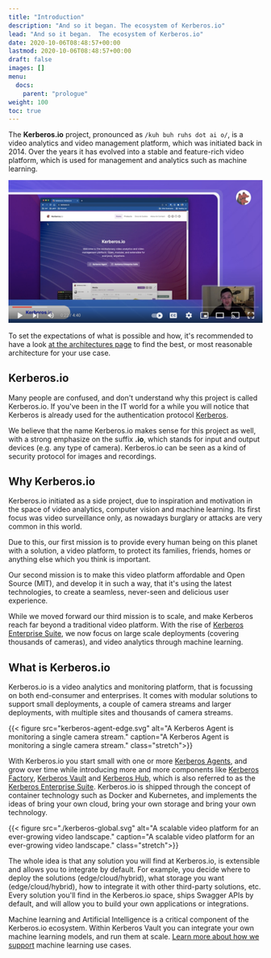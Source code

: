 ```yaml
---
title: "Introduction"
description: "And so it began. The ecosystem of Kerberos.io"
lead: "And so it began.  The ecosystem of Kerberos.io"
date: 2020-10-06T08:48:57+00:00
lastmod: 2020-10-06T08:48:57+00:00
draft: false
images: []
menu:
  docs:
    parent: "prologue"
weight: 100
toc: true
---
```


The **Kerberos.io** project, pronounced as `/kuh buh ruhs dot ai o/`, is a video analytics and video management platform, which was initiated back in 2014. Over the years it has evolved into a stable and feature-rich video platform, which is used for management and analytics such as machine learning.

[![An Introduction to Kerberos.io](youtube-introduction-kerberosio.png)](http://www.youtube.com/watch?v=LjCaMMKJCGc "An Introduction to Kerberos.io")

To set the expectations of what is possible and how, it's recommended to have a look [at the architectures page](/prologue/deployments/) to find the best, or most reasonable architecture for your use case.

## Kerberos.io

Many people are confused, and don't understand why this project is called Kerberos.io. If you've been in the IT world for a while you will notice that Kerberos is already used for the authentication protocol [Kerberos](https://en.wikipedia.org/wiki/Kerberos_(protocol)).

We believe that the name Kerberos.io makes sense for this project as well, with a strong emphasize on the suffix **.io**, which stands for input and output devices (e.g. any type of camera). Kerberos.io can be seen as a kind of security protocol for images and recordings.

## Why Kerberos.io

Kerberos.io initiated as a side project, due to inspiration and motivation in the space of video analytics, computer vision and machine learning. Its first focus was video surveillance only, as nowadays burglary or attacks are very common in this world. 

Due to this, our first mission is to provide every human being on this planet with a solution, a video platform, to protect its families, friends, homes or anything else which you think is important.  

Our second mission is to make this video platform affordable and Open Source (MIT), and develop it in such a way, that it's using the latest technologies, to create a seamless, never-seen and delicious user experience.

While we moved forward our third mission is to scale, and make Kerberos reach far beyond a traditional video platform. With the rise of [Kerberos Enterprise Suite](/enterprise/first-things-first), we now focus on large scale deployments (covering thousands of cameras), and video analytics through machine learning.

## What is Kerberos.io

Kerberos.io is a video analytics and monitoring platform, that is focussing on both end-consumer and enterprises. It comes with modular solutions to support small deployments, a couple of camera streams and larger deployments, with multiple sites and thousands of camera streams.

{{< figure src="kerberos-agent-edge.svg" alt="A Kerberos Agent is monitoring a single camera stream." caption="A Kerberos Agent is monitoring a single camera stream." class="stretch">}}

With Kerberos.io you start small with one or more [Kerberos Agents](/opensource/first-things-first/), and grow over time while introducing more and more components like [Kerberos Factory](/factory/first-things-first/), [Kerberos Vault](/vault/first-things-first/) and [Kerberos Hub](/hub/first-things-first/), which is also referred to as the [Kerberos Enterprise Suite](/enterprise/first-things-first/). Kerberos.io is shipped through the concept of container technology such as Docker and Kubernetes, and implements the ideas of bring your own cloud, bring your own storage and bring your own technology.

{{< figure src="./kerberos-global.svg" alt="A scalable video platform for an ever-growing video landscape." caption="A scalable video platform for an ever-growing video landscape." class="stretch">}}

The whole idea is that any solution you will find at Kerberos.io, is extensible and allows you to integrate by default. For example, you decide where to deploy the solutions (edge/cloud/hybrid), what storage you want (edge/cloud/hybrid), how to integrate it with other third-party solutions, etc. Every solution you'll find in the Kerberos.io space, ships Swagger APIs by default, and will allow you to build your own applications or integrations.

Machine learning and Artificial Intelligence is a critical component of the Kerberos.io ecosystem. Within Kerberos Vault you can integrate your own machine learning models, and run them at scale. [Learn more about how we support](/vault/machine-learning/) machine learning use cases.
